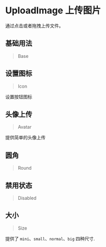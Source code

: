 <!-- @api: OtUploadImage.vue/OtUploadImageAPI.md -->
<!-- @api: OtUploadAvatar.vue/OtUploadAvatarAPI.md -->

# UploadImage 上传图片

通过点击或者拖拽上传文件。

## 基础用法

> Base



## 设置图标

> Icon

设置按钮图标

## 头像上传

> Avatar

提供简单的头像上传

## 圆角

> Round



## 禁用状态

> Disabled



## 大小

> Size

提供了 `mini`、`small`、`normal`、`big` 四种尺寸.
